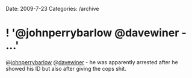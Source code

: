 Date: 2009-7-23
Categories: /archive

# ! '@johnperrybarlow @davewiner - ...'

@<a href="http://twitter.com/johnperrybarlow">johnperrybarlow</a> @<a href="http://twitter.com/davewiner">davewiner</a> - he was apparently arrested after he showed his ID but also after giving the cops shit.

